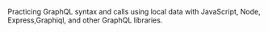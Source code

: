 Practicing GraphQL syntax and calls using local data with JavaScript, Node, Express,Graphiql, and other GraphQL libraries. 

